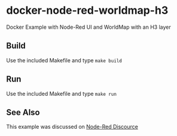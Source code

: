 # docker-node-red-worldmap-h3
Docker Example with Node-Red UI and WorldMap with an H3 layer

## Build

Use the included Makefile and type `make build`

## Run

Use the included Makefile and type `make run`

## See Also

This example was discussed on [Node-Red Discource](https://discourse.nodered.org/t/node-to-wrap-h3-js-from-https-github-com-uber-h3-js/70598/6)

